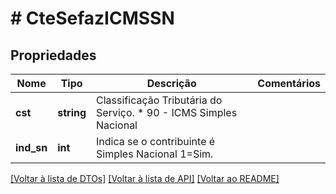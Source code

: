 # # CteSefazICMSSN

## Propriedades

Nome | Tipo | Descrição | Comentários
------------ | ------------- | ------------- | -------------
**cst** | **string** | Classificação Tributária do Serviço.  * 90 - ICMS Simples Nacional |
**ind_sn** | **int** | Indica se o contribuinte é Simples Nacional   1&#x3D;Sim. |

[[Voltar à lista de DTOs]](../../README.md#models) [[Voltar à lista de API]](../../README.md#endpoints) [[Voltar ao README]](../../README.md)
